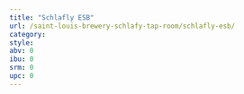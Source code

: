 ```yaml
---
title: "Schlafly ESB"
url: /saint-louis-brewery-schlafy-tap-room/schlafly-esb/
category: 
style: 
abv: 0
ibu: 0
srm: 0
upc: 0
---
```


